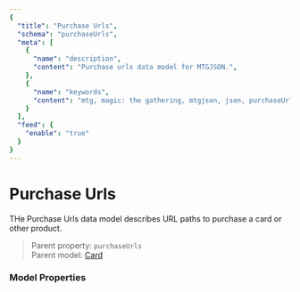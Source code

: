 ```yaml
---
{
  "title": "Purchase Urls",
  "schema": "purchaseUrls",
  "meta": [
    {
      "name": "description",
      "content": "Purchase urls data model for MTGJSON.",
    },
    {
      "name": "keywords",
      "content": "mtg, magic: the gathering, mtgjson, json, purchaseUrls, purchase urls",
    }
  ],
  "feed": {
    "enable": "true"
  }
}
---
```


# Purchase Urls

THe Purchase Urls data model describes URL paths to purchase a card or other product.
  
> Parent property: `purchaseUrls`  
> Parent model: [Card](../card/)

### Model Properties

<Documentation/>
